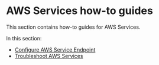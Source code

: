 # AWS Services how-to guides

This section contains how-to guides for AWS Services.

In this section:

- [Configure AWS Service Endpoint](configure-aws-service-endpoint.hbs.md)
- [Troubleshoot AWS Services](troubleshooting.hbs.md)